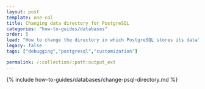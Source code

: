 ```yaml
---
layout: post
template: one-col
title: Changing data directory for PostgreSQL
categories: "how-to-guides/databases"
order: 5
lead: "How to change the directory in which PostgreSQL stores its data"
legacy: false
tags: ["debugging","postgresql","customization"]

permalink: /:collection/:path:output_ext
---
```

{% include how-to-guides/databases/change-psql-directory.md %}
